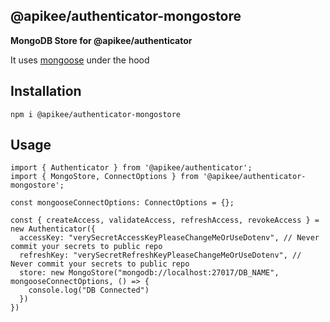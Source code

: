 ## @apikee/authenticator-mongostore

**MongoDB Store for @apikee/authenticator**

It uses [mongoose](https://github.com/Automattic/mongoose) under the hood

## Installation

```tsx
npm i @apikee/authenticator-mongostore
```

## Usage

```tsx
import { Authenticator } from '@apikee/authenticator';
import { MongoStore, ConnectOptions } from '@apikee/authenticator-mongostore';

const mongooseConnectOptions: ConnectOptions = {};

const { createAccess, validateAccess, refreshAccess, revokeAccess } = new Authenticator({
  accessKey: "verySecretAccessKeyPleaseChangeMeOrUseDotenv", // Never commit your secrets to public repo
  refreshKey: "verySecretRefreshKeyPleaseChangeMeOrUseDotenv", // Never commit your secrets to public repo
  store: new MongoStore("mongodb://localhost:27017/DB_NAME", mongooseConnectOptions, () => {
    console.log("DB Connected")
  })
})
```

